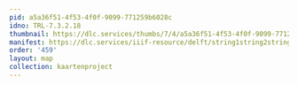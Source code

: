 ```yaml
---
pid: a5a36f51-4f53-4f0f-9099-771259b6028c
idno: TRL-7.3.2.18
thumbnail: https://dlc.services/thumbs/7/4/a5a36f51-4f53-4f0f-9099-771259b6028c/full/400,339/0/default.jpg
manifest: https://dlc.services/iiif-resource/delft/string1string2string3/kaartenproject-2007/TRL-7.3.2.18
order: '459'
layout: map
collection: kaartenproject
---
```

